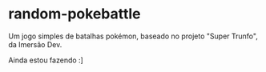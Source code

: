 # random-pokebattle
Um jogo simples de batalhas pokémon, baseado no projeto "Super Trunfo", da Imersão Dev.

Ainda estou fazendo :]

